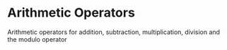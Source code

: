 # Arithmetic Operators

Arithmetic operators for addition, subtraction, multiplication, division and the modulo operator